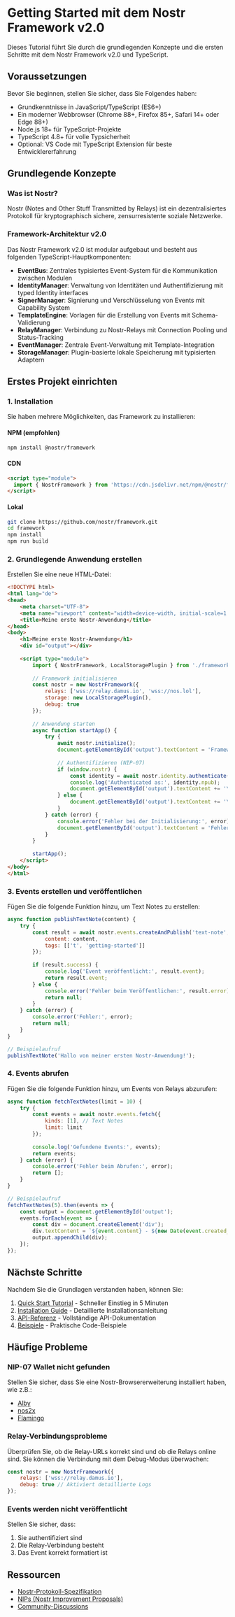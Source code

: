 # Getting Started mit dem Nostr Framework v2.0

Dieses Tutorial führt Sie durch die grundlegenden Konzepte und die ersten Schritte mit dem Nostr Framework v2.0 und TypeScript.

## Voraussetzungen

Bevor Sie beginnen, stellen Sie sicher, dass Sie Folgendes haben:

- Grundkenntnisse in JavaScript/TypeScript (ES6+)
- Ein moderner Webbrowser (Chrome 88+, Firefox 85+, Safari 14+ oder Edge 88+)
- Node.js 18+ für TypeScript-Projekte
- TypeScript 4.8+ für volle Typsicherheit
- Optional: VS Code mit TypeScript Extension für beste Entwicklererfahrung

## Grundlegende Konzepte

### Was ist Nostr?

Nostr (Notes and Other Stuff Transmitted by Relays) ist ein dezentralisiertes Protokoll für kryptographisch sichere, zensurresistente soziale Netzwerke.

### Framework-Architektur v2.0

Das Nostr Framework v2.0 ist modular aufgebaut und besteht aus folgenden TypeScript-Hauptkomponenten:

- **EventBus**: Zentrales typisiertes Event-System für die Kommunikation zwischen Modulen
- **IdentityManager**: Verwaltung von Identitäten und Authentifizierung mit typed Identity interfaces
- **SignerManager**: Signierung und Verschlüsselung von Events mit Capability System
- **TemplateEngine**: Vorlagen für die Erstellung von Events mit Schema-Validierung
- **RelayManager**: Verbindung zu Nostr-Relays mit Connection Pooling und Status-Tracking
- **EventManager**: Zentrale Event-Verwaltung mit Template-Integration
- **StorageManager**: Plugin-basierte lokale Speicherung mit typisierten Adaptern

## Erstes Projekt einrichten

### 1. Installation

Sie haben mehrere Möglichkeiten, das Framework zu installieren:

#### NPM (empfohlen)

```bash
npm install @nostr/framework
```

#### CDN

```html
<script type="module">
  import { NostrFramework } from 'https://cdn.jsdelivr.net/npm/@nostr/framework/dist/index.js';
</script>
```

#### Lokal

```bash
git clone https://github.com/nostr/framework.git
cd framework
npm install
npm run build
```

### 2. Grundlegende Anwendung erstellen

Erstellen Sie eine neue HTML-Datei:

```html
<!DOCTYPE html>
<html lang="de">
<head>
    <meta charset="UTF-8">
    <meta name="viewport" content="width=device-width, initial-scale=1.0">
    <title>Meine erste Nostr-Anwendung</title>
</head>
<body>
    <h1>Meine erste Nostr-Anwendung</h1>
    <div id="output"></div>
    
    <script type="module">
        import { NostrFramework, LocalStoragePlugin } from './framework/index.js';
        
        // Framework initialisieren
        const nostr = new NostrFramework({
            relays: ['wss://relay.damus.io', 'wss://nos.lol'],
            storage: new LocalStoragePlugin(),
            debug: true
        });
        
        // Anwendung starten
        async function startApp() {
            try {
                await nostr.initialize();
                document.getElementById('output').textContent = 'Framework initialisiert!';
                
                // Authentifizieren (NIP-07)
                if (window.nostr) {
                    const identity = await nostr.identity.authenticate('nip07');
                    console.log('Authenticated as:', identity.npub);
                    document.getElementById('output').textContent += '\nAuthentifiziert als: ' + identity.npub;
                } else {
                    document.getElementById('output').textContent += '\nNIP-07 Wallet nicht gefunden. Bitte installieren Sie eine Nostr-Erweiterung.';
                }
            } catch (error) {
                console.error('Fehler bei der Initialisierung:', error);
                document.getElementById('output').textContent = 'Fehler: ' + error.message;
            }
        }
        
        startApp();
    </script>
</body>
</html>
```

### 3. Events erstellen und veröffentlichen

Fügen Sie die folgende Funktion hinzu, um Text Notes zu erstellen:

```javascript
async function publishTextNote(content) {
    try {
        const result = await nostr.events.createAndPublish('text-note', {
            content: content,
            tags: [['t', 'getting-started']]
        });
        
        if (result.success) {
            console.log('Event veröffentlicht:', result.event);
            return result.event;
        } else {
            console.error('Fehler beim Veröffentlichen:', result.error);
            return null;
        }
    } catch (error) {
        console.error('Fehler:', error);
        return null;
    }
}

// Beispielaufruf
publishTextNote('Hallo von meiner ersten Nostr-Anwendung!');
```

### 4. Events abrufen

Fügen Sie die folgende Funktion hinzu, um Events von Relays abzurufen:

```javascript
async function fetchTextNotes(limit = 10) {
    try {
        const events = await nostr.events.fetch({
            kinds: [1], // Text Notes
            limit: limit
        });
        
        console.log('Gefundene Events:', events);
        return events;
    } catch (error) {
        console.error('Fehler beim Abrufen:', error);
        return [];
    }
}

// Beispielaufruf
fetchTextNotes(5).then(events => {
    const output = document.getElementById('output');
    events.forEach(event => {
        const div = document.createElement('div');
        div.textContent = `${event.content} - ${new Date(event.created_at * 1000).toLocaleString()}`;
        output.appendChild(div);
    });
});
```

## Nächste Schritte

Nachdem Sie die Grundlagen verstanden haben, können Sie:

1. [Quick Start Tutorial](./quick-start.md) - Schneller Einstieg in 5 Minuten
2. [Installation Guide](./installation.md) - Detaillierte Installationsanleitung
3. [API-Referenz](../api/) - Vollständige API-Dokumentation
4. [Beispiele](../examples/) - Praktische Code-Beispiele

## Häufige Probleme

### NIP-07 Wallet nicht gefunden

Stellen Sie sicher, dass Sie eine Nostr-Browsererweiterung installiert haben, wie z.B.:
- [Alby](https://getalby.com/)
- [nos2x](https://github.com/fiatjaf/nos2x)
- [Flamingo](https://flamingo.zone/)

### Relay-Verbindungsprobleme

Überprüfen Sie, ob die Relay-URLs korrekt sind und ob die Relays online sind. Sie können die Verbindung mit dem Debug-Modus überwachen:

```javascript
const nostr = new NostrFramework({
    relays: ['wss://relay.damus.io'],
    debug: true // Aktiviert detaillierte Logs
});
```

### Events werden nicht veröffentlicht

Stellen Sie sicher, dass:
1. Sie authentifiziert sind
2. Die Relay-Verbindung besteht
3. Das Event korrekt formatiert ist

## Ressourcen

- [Nostr-Protokoll-Spezifikation](https://github.com/nostr-protocol/nostr)
- [NIPs (Nostr Improvement Proposals)](https://github.com/nostr-protocol/nips)
- [Community-Discussions](https://github.com/nostr-protocol/nostr/discussions)